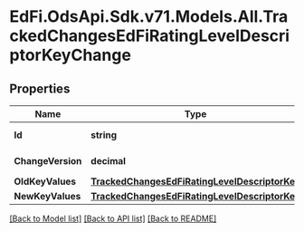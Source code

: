 # EdFi.OdsApi.Sdk.v71.Models.All.TrackedChangesEdFiRatingLevelDescriptorKeyChange

## Properties

Name | Type | Description | Notes
------------ | ------------- | ------------- | -------------
**Id** | **string** | Resource identifier | [optional] 
**ChangeVersion** | **decimal** | Change version | [optional] 
**OldKeyValues** | [**TrackedChangesEdFiRatingLevelDescriptorKey**](TrackedChangesEdFiRatingLevelDescriptorKey.md) |  | [optional] 
**NewKeyValues** | [**TrackedChangesEdFiRatingLevelDescriptorKey**](TrackedChangesEdFiRatingLevelDescriptorKey.md) |  | [optional] 

[[Back to Model list]](../../README.md#documentation-for-models) [[Back to API list]](../../README.md#documentation-for-api-endpoints) [[Back to README]](../../README.md)

